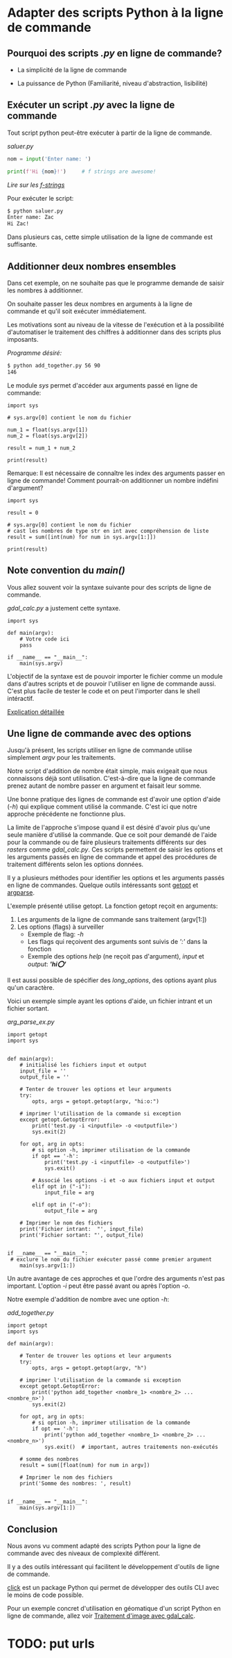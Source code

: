 # Adapter des scripts Python à la ligne de commande

## Pourquoi des scripts *.py* en ligne de commande?

- La simplicité de la ligne de commande

- La puissance de Python (Familiarité, niveau d'abstraction, lisibilité)

## Exécuter un script *.py* avec la ligne de commande

Tout script python peut-être exécuter à partir de la ligne de commande.

*saluer.py*
```python
nom = input('Enter name: ')

print(f'Hi {nom}!')     # f strings are awesome!
```
*Lire sur les [f-strings](https://docs.python.org/3/whatsnew/3.6.html)*

Pour exécuter le script:

```bash
$ python saluer.py
Enter name: Zac
Hi Zac!
```

Dans plusieurs cas, cette simple utilisation de la ligne de commande est suffisante.

## Additionner deux nombres ensembles

Dans cet exemple, on ne souhaite pas que le programme demande de saisir les nombres à additionner. 

On souhaite passer les deux nombres en arguments à la ligne de commande et qu'il soit exécuter immédiatement.

Les motivations sont au niveau de la vitesse de l'exécution et à la possibilité d'automatiser le traitement des chiffres à additionner dans des scripts plus imposants.

*Programme désiré:*
```bash
$ python add_together.py 56 90
146
```

Le module *sys* permet d'accéder aux arguments passé en ligne de commande:
```
import sys

# sys.argv[0] contient le nom du fichier

num_1 = float(sys.argv[1])
num_2 = float(sys.argv[2])

result = num_1 + num_2

print(result)
```

Remarque: Il est nécessaire de connaître les index des arguments passer en ligne de commande!
Comment pourrait-on additionner un nombre indéfini d'argument?

```
import sys

result = 0

# sys.argv[0] contient le nom du fichier
# cast les nombres de type str en int avec compréhension de liste
result = sum([int(num) for num in sys.argv[1:]])

print(result)
```

## Note convention du *main()*

Vous allez souvent voir la syntaxe suivante pour des scripts de ligne de commande. 

*gdal_calc.py* a justement cette syntaxe. 

```
import sys

def main(argv):
    # Votre code ici
    pass

if __name__ == "__main__":
    main(sys.argv)
```

L'objectif de la syntaxe est de pouvoir importer le fichier comme un module dans d'autres scripts 
et de pouvoir l'utiliser en ligne de commande aussi. 
C'est plus facile de tester le code et on peut l'importer dans le shell intéractif. 

[Explication détaillée](https://stackoverflow.com/questions/419163/what-does-if-name-main-do)

## Une ligne de commande avec des options

Jusqu'à présent, les scripts utiliser en ligne de commande utilise simplement *argv* pour les traitements.

Notre script d'addition de nombre était simple, mais exigeait que nous connaissons déjà sont utilisation. 
C'est-à-dire que la ligne de commande prenez autant de nombre passer en argument et faisait leur somme.

Une bonne pratique des lignes de commande est d'avoir une option d'aide (*-h*) qui explique comment utilisé la commande.
C'est ici que notre approche précédente ne fonctionne plus.

La limite de l'approche s'impose quand il est désiré d'avoir plus qu'une seule manière d'utilisé la commande. 
Que ce soit pour demandé de l'aide pour la commande ou de faire plusieurs traitements différents sur des *rasters* comme *gdal_calc.py*.
Ces scripts permettent de saisir les options et les arguments passés en ligne de commande 
et appel des procédures de traitement différents selon les options données.

Il y a plusieurs méthodes pour identifier les options et les arguments passés en ligne de commandes.
Quelque outils intéressants sont [getopt](https://docs.python.org/3/library/getopt.html) 
et [argparse](https://docs.python.org/3/library/argparse.html).

L'exemple présenté utilise getopt. La fonction getopt reçoit en arguments:
 1. Les arguments de la ligne de commande sans traitement (argv[1:])
 2. Les options (flags) à surveiller
    - Exemple de flag: *-h*
    - Les flags qui reçoivent des arguments sont suivis de *':'* dans la fonction
    - Exemple des options *help* (ne reçoit pas d'argument), *input* et *output*: _**'hi:o:'**_

Il est aussi possible de spécifier des *long_options*, des options ayant plus qu'un caractère.

Voici un exemple simple ayant les options d'aide, un fichier intrant et un fichier sortant.

*arg_parse_ex.py*
```
import getopt
import sys


def main(argv):
    # initialisé les fichiers input et output
    input_file = ''
    output_file = ''

    # Tenter de trouver les options et leur arguments
    try:
        opts, args = getopt.getopt(argv, "hi:o:")

    # imprimer l'utilisation de la commande si exception
    except getopt.GetoptError:
        print('test.py -i <inputfile> -o <outputfile>')
        sys.exit(2)

    for opt, arg in opts:
        # si option -h, imprimer utilisation de la commande
        if opt == '-h':
            print('test.py -i <inputfile> -o <outputfile>')
            sys.exit()

        # Associé les options -i et -o aux fichiers input et output
        elif opt in ("-i"):
            input_file = arg

        elif opt in ("-o"):
            output_file = arg

    # Imprimer le nom des fichiers
    print('Fichier intrant:  "', input_file)
    print('Fichier sortant: "', output_file)


if __name__ == "__main__":
 # exclure le nom du fichier exécuter passé comme premier argument
    main(sys.argv[1:])
```

Un autre avantage de ces approches et que l'ordre des arguments n'est pas important. 
L'option *-i* peut être passé avant ou après l'option *-o*.

Notre exemple d'addition de nombre avec une option *-h*:

*add_together.py*
```
import getopt
import sys

def main(argv):

    # Tenter de trouver les options et leur arguments
    try:
        opts, args = getopt.getopt(argv, "h")

    # imprimer l'utilisation de la commande si exception
    except getopt.GetoptError:
        print('python add_together <nombre_1> <nombre_2> ... <nombre_n>')
        sys.exit(2)

    for opt, arg in opts:
        # si option -h, imprimer utilisation de la commande
        if opt == '-h':
            print('python add_together <nombre_1> <nombre_2> ... <nombre_n>')
            sys.exit()  # important, autres traitements non-exécutés

    # somme des nombres
    result = sum([float(num) for num in argv])

    # Imprimer le nom des fichiers
    print('Somme des nombres: ', result)


if __name__ == "__main__":
    main(sys.argv[1:])
```

## Conclusion

Nous avons vu comment adapté des scripts Python pour la ligne de commande avec des niveaux de complexité différent.

Il y a des outils intéressant qui facilitent le développement d'outils de ligne de commande.

[click](https://click.palletsprojects.com/en/7.x/) est un package Python qui permet de développer des outils CLI avec le moins de code possible.

Pour un exemple concret d'utilisation en géomatique d'un script Python en ligne de commande, allez voir [Traitement d'image avec gdal_calc]().



# TODO: put urls

